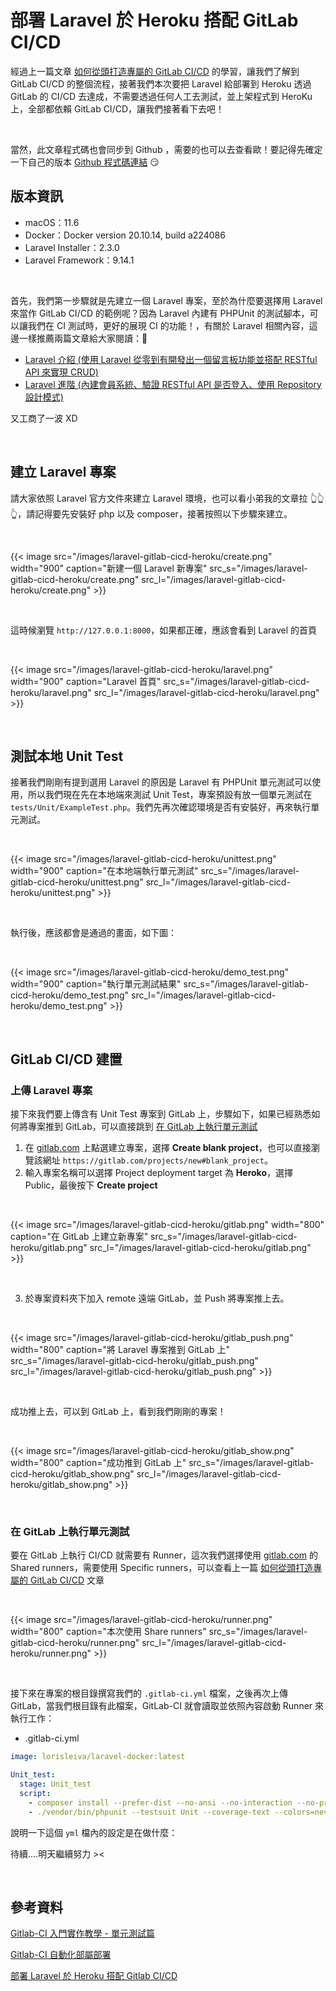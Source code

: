 # 部署 Laravel 於 Heroku 搭配 GitLab CI/CD


經過上一篇文章 [如何從頭打造專屬的 GitLab CI/CD](https://pin-yi.me/gitlab-cicd/) 的學習，讓我們了解到 GitLab CI/CD 的整個流程，接著我們本次要把 Laravel 給部署到 Heroku 透過 GitLab 的 CI/CD 去達成，不需要透過任何人工去測試，並上架程式到 HeroKu 上，全部都依賴 GitLab CI/CD，讓我們接著看下去吧！

<br>

當然，此文章程式碼也會同步到 Github ，需要的也可以去查看歐！要記得先確定一下自己的版本 [Github 程式碼連結](https://github.com/880831ian/Laravel-GitLab-CICD-Heroku) 😏

## 版本資訊

* macOS：11.6
* Docker：Docker version 20.10.14, build a224086
* Laravel Installer：2.3.0 
* Laravel Framework：9.14.1

<br>

首先，我們第一步驟就是先建立一個 Laravel 專案，至於為什麼要選擇用 Laravel 來當作 GitLab CI/CD 的範例呢？因為 Laravel 內建有 PHPUnit 的測試腳本，可以讓我們在 CI 測試時，更好的展現 CI 的功能！，有關於 Laravel 相關內容，這邊一樣推薦兩篇文章給大家閱讀：🤣

* [Laravel 介紹 (使用 Laravel 從零到有開發出一個留言板功能並搭配 RESTful API 來實現 CRUD)](https://pin-yi.me/laravel/)
* [Laravel 進階 (內建會員系統、驗證 RESTful API 是否登入、使用 Repository 設計模式)](https://pin-yi.me/laravel-advanced/)

又工商了一波 XD

<br>

## 建立 Laravel 專案

請大家依照 Laravel 官方文件來建立 Laravel 環境，也可以看小弟我的文章拉 👆👆👆，請記得要先安裝好 php 以及 composer，接著按照以下步驟來建立。

<br>

{{< image src="/images/laravel-gitlab-cicd-heroku/create.png"  width="900" caption="新建一個 Laravel 新專案" src_s="/images/laravel-gitlab-cicd-heroku/create.png" src_l="/images/laravel-gitlab-cicd-heroku/create.png" >}}

<br>

這時候瀏覽 `http://127.0.0.1:8000`，如果都正確，應該會看到 Laravel 的首頁

<br>

{{< image src="/images/laravel-gitlab-cicd-heroku/laravel.png"  width="900" caption="Laravel 首頁" src_s="/images/laravel-gitlab-cicd-heroku/laravel.png" src_l="/images/laravel-gitlab-cicd-heroku/laravel.png" >}}

<br>

## 測試本地 Unit Test

接著我們剛剛有提到選用 Laravel 的原因是 Laravel 有 PHPUnit 單元測試可以使用，所以我們現在先在本地端來測試 Unit Test，專案預設有放一個單元測試在 `tests/Unit/ExampleTest.php`。我們先再次確認環境是否有安裝好，再來執行單元測試。

<br>

{{< image src="/images/laravel-gitlab-cicd-heroku/unittest.png"  width="900" caption="在本地端執行單元測試" src_s="/images/laravel-gitlab-cicd-heroku/unittest.png" src_l="/images/laravel-gitlab-cicd-heroku/unittest.png" >}}

<br>

執行後，應該都會是通過的畫面，如下圖：

<br>

{{< image src="/images/laravel-gitlab-cicd-heroku/demo_test.png"  width="900" caption="執行單元測試結果" src_s="/images/laravel-gitlab-cicd-heroku/demo_test.png" src_l="/images/laravel-gitlab-cicd-heroku/demo_test.png" >}}

<br>

## GitLab CI/CD 建置

### 上傳 Laravel 專案

接下來我們要上傳含有 Unit Test 專案到 GitLab 上，步驟如下，如果已經熟悉如何將專案推到 GitLab，可以直接跳到 [在 GitLab 上執行單元測試](#在-gitlab-上執行單元測試)

1. 在 [gitlab.com](https://gitlab.com) 上點選建立專案，選擇 **Create blank project**，也可以直接瀏覽該網址 `https://gitlab.com/projects/new#blank_project`。
2.   輸入專案名稱可以選擇 Project deployment target 為 **Heroko**，選擇 Public，最後按下 **Create project**

<br>

{{< image src="/images/laravel-gitlab-cicd-heroku/gitlab.png"  width="800" caption="在 GitLab 上建立新專案" src_s="/images/laravel-gitlab-cicd-heroku/gitlab.png" src_l="/images/laravel-gitlab-cicd-heroku/gitlab.png" >}}

<br>

3. 於專案資料夾下加入 remote 遠端 GitLab，並 Push 將專案推上去。

<br>

{{< image src="/images/laravel-gitlab-cicd-heroku/gitlab_push.png"  width="800" caption="將 Laravel 專案推到 GitLab 上" src_s="/images/laravel-gitlab-cicd-heroku/gitlab_push.png" src_l="/images/laravel-gitlab-cicd-heroku/gitlab_push.png" >}}

<br>

成功推上去，可以到 GitLab 上，看到我們剛剛的專案！

<br>

{{< image src="/images/laravel-gitlab-cicd-heroku/gitlab_show.png"  width="800" caption="成功推到 GitLab 上" src_s="/images/laravel-gitlab-cicd-heroku/gitlab_show.png" src_l="/images/laravel-gitlab-cicd-heroku/gitlab_show.png" >}}

<br>

### 在 GitLab 上執行單元測試

要在 GitLab 上執行 CI/CD 就需要有 Runner，這次我們選擇使用 [gitlab.com](https://gitlab.com) 的 Shared runners，需要使用 Specific runners，可以查看上一篇 [如何從頭打造專屬的 GitLab CI/CD](https://pin-yi.me/gitlab-cicd/#%E8%87%AA%E6%9E%B6-runner-specific-runners) 文章

<br>

{{< image src="/images/laravel-gitlab-cicd-heroku/runner.png"  width="800" caption="本次使用 Share runners" src_s="/images/laravel-gitlab-cicd-heroku/runner.png" src_l="/images/laravel-gitlab-cicd-heroku/runner.png" >}}

<br>

接下來在專案的根目錄撰寫我們的 `.gitlab-ci.yml` 檔案，之後再次上傳 GitLab，當我們根目錄有此檔案，GitLab-CI 就會讀取並依照內容啟動 Runner 來執行工作：

* .gitlab-ci.yml
```yml
image: lorisleiva/laravel-docker:latest

Unit_test:
  stage: Unit_test
  script:
    - composer install --prefer-dist --no-ansi --no-interaction --no-progress --no-scripts
    - ./vendor/bin/phpunit --testsuit Unit --coverage-text --colors=never
```
說明一下這個 `yml` 檔內的設定是在做什麼：

待續....明天繼續努力 >< 


<br>

## 參考資料

[Gitlab-CI 入門實作教學 - 單元測試篇](https://nick-chen.medium.com/gitlab-ci-%E5%85%A5%E9%96%80%E7%AD%86%E8%A8%98-%E5%96%AE%E5%85%83%E6%B8%AC%E8%A9%A6%E7%AF%87-156455e2ad9f)

[Gitlab-CI 自動化部屬部署](https://medium.com/@nick03008/%E6%95%99%E5%AD%B8-gitlab-ci-%E5%85%A5%E9%96%80%E5%AF%A6%E4%BD%9C-%E8%87%AA%E5%8B%95%E5%8C%96%E9%83%A8%E7%BD%B2%E7%AF%87-ci-cd-%E7%B3%BB%E5%88%97%E5%88%86%E4%BA%AB%E6%96%87-cbb5100a73d4)

[部署 Laravel 於 Heroku 搭配 Gitlab CI/CD](https://medium.com/@vip131430g/%E9%83%A8%E7%BD%B2-laravel-%E6%96%BC-heroku-%E6%90%AD%E9%85%8D-gitlab-ci-cd-6d59a66aebdb)

